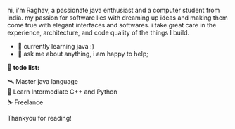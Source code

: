 hi, i'm Raghav, a passionate java enthusiast and a computer student from india. my passion for software lies with dreaming up ideas and making them come true with elegant interfaces and softwares. i take great care in the experience, architecture, and code quality of the things I build.
  
- 💼 currently learning java :)
- 💬 ask me about anything, i am happy to help;

🚧 **todo list:**
<!-- TODO-IST:START -->
🛰️  Master java language          
🌸  Learn Intermediate C++ and Python         
⛷️  Freelance       
<!-- TODO-IST:END -->

Thankyou for reading!
